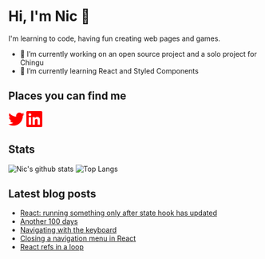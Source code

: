 # Hi, I'm Nic 👋

I'm learning to code, having fun creating web pages and games.

- 🔭 I’m currently working on an open source project and a solo project for Chingu
- 🌱 I’m currently learning React and Styled Components

## Places you can find me

[<img height="32" width="32" alt="Twitter" src="images/twitter.svg" />](https://www.twitter.com/nicm4242) [<img height="32" width="32" alt="LinkedIn" src="images/linkedin.svg" />](https://www.linkedin.com/in/nicmayer42/)

## Stats

![Nic's github stats](https://github-readme-stats.vercel.app/api?username=nicm42&show_icons=true&theme=monokai&hide=issues,contribs&hide_rank=true) ![Top Langs](https://github-readme-stats.vercel.app/api/top-langs/?username=nicm42&layout=compact)

## Latest blog posts

<!-- HASHNODE:START -->
- [React: running something only after state hook has updated](https://nicm42.hashnode.dev/react-running-something-only-after-state-hook-has-updated)
- [Another 100 days](https://nicm42.hashnode.dev/another-100-days)
- [Navigating with the keyboard](https://nicm42.hashnode.dev/navigating-with-the-keyboard)
- [Closing a navigation menu in React](https://nicm42.hashnode.dev/closing-a-navigation-menu-in-react)
- [React refs in a loop](https://nicm42.hashnode.dev/react-refs-in-a-loop)
<!-- HASHNODE:END -->

<!-- **nicm42/nicm42** is a ✨ _special_ ✨ repository because its `README.md` (this file) appears on your GitHub profile.

Here are some ideas to get you started:

- 🔭 I’m currently working on ...
- 🌱 I’m currently learning ...
- 👯 I’m looking to collaborate on ...
- 🤔 I’m looking for help with ...
- 💬 Ask me about ...
- 📫 How to reach me: ...
- 😄 Pronouns: ...
- ⚡ Fun fact: ...
-->

